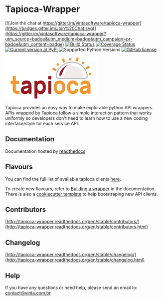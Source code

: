 # Tapioca-Wrapper

[![Join the chat at https://gitter.im/vintasoftware/tapioca-wrapper](https://badges.gitter.im/Join%20Chat.svg)](https://gitter.im/vintasoftware/tapioca-wrapper?utm_source=badge&utm_medium=badge&utm_campaign=pr-badge&utm_content=badge)
[![Build Status](https://travis-ci.org/vintasoftware/tapioca-wrapper.svg?branch=master)](https://travis-ci.org/vintasoftware/tapioca-wrapper)
[![Coverage Status](https://coveralls.io/repos/vintasoftware/tapioca-wrapper/badge.svg?branch=master&service=github)](https://coveralls.io/github/vintasoftware/tapioca-wrapper?branch=master)
[![Current version at PyPI](https://img.shields.io/pypi/v/tapioca-wrapper.svg)](https://pypi.python.org/pypi/tapioca-wrapper)
![Supported Python Versions](https://img.shields.io/pypi/pyversions/tapioca-wrapper.svg)
[![GitHub license](https://img.shields.io/badge/license-MIT-blue.svg)](https://raw.githubusercontent.com/vintasoftware/tapioca-wrapper/master/LICENSE)

![](docs/static/logo.png)

Tapioca provides an easy way to make explorable python API wrappers.
APIs wrapped by Tapioca follow a simple interaction pattern that works uniformly so developers don't need to learn how to use a new coding interface/style for each service API.


## Documentation

Documentation hosted by [readthedocs](http://tapioca-wrapper.readthedocs.org/)

## Flavours

You can find the full list of available tapioca clients [here](http://tapioca-wrapper.readthedocs.org/en/stable/flavours.html).

To create new flavours, refer to [Building a wrapper](http://tapioca-wrapper.readthedocs.org/en/stable/buildingawrapper.html) in the documentation. There is also a [cookiecutter template](https://github.com/vintasoftware/cookiecutter-tapioca) to help bootstraping new API clients.

## Contributors

[http://tapioca-wrapper.readthedocs.org/en/stable/contributors/](http://tapioca-wrapper.readthedocs.org/en/stable/contributors.html)

## Changelog

[http://tapioca-wrapper.readthedocs.org/en/stable/changelog/](http://tapioca-wrapper.readthedocs.org/en/stable/changelog.html)

## Help

If you have any questions or need help, please send an email to: contact@vinta.com.br
